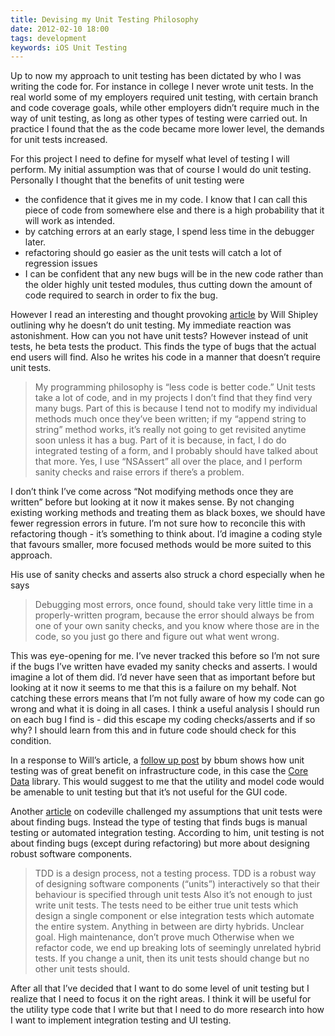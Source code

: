 ```yaml
--- 
title: Devising my Unit Testing Philosophy
date: 2012-02-10 18:00
tags: development
keywords: iOS Unit Testing
---
```

Up to now my approach to unit testing has been dictated by who I was writing the code for. For instance in college I never wrote unit tests. In the real world some of my employers required unit testing, with certain branch and code coverage goals, while other employers didn’t require much in the way of unit testing, as long as other types of testing were carried out. In practice I found that the as the code became more lower level, the demands for unit tests increased.

For this project I need to define for myself what level of testing I will perform. My initial assumption was that of course I would do unit testing. Personally I thought that the benefits of unit testing were

*   the confidence that it gives me in my code. I know that I can call this piece of code from somewhere else and there is a high probability that it will work as intended.
*   by catching errors at an early stage, I spend less time in the debugger later.
*   refactoring should go easier as the unit tests will catch a lot of regression issues
*   I can be confident that any new bugs will be in the new code rather than the older highly unit tested modules, thus cutting down the amount of code required to search in order to fix the bug.

However I read an interesting and thought provoking [article](http://wilshipley.com/blog/2005/09/unit-testing-is-teh-suck-urr.html") by Will Shipley outlining why he doesn’t do unit testing. My immediate reaction was astonishment. How can you not have unit tests? However instead of unit tests, he beta tests the product. This finds the type of bugs that the actual end users will find. Also he writes his code in a manner that doesn’t require unit tests.

> My programming philosophy is “less code is better code.” Unit tests take a lot of code, and in my projects I don’t find that they find very many bugs. Part of this is because I tend not to modify my individual methods much once they’ve been written; if my “append string to string” method works, it’s really not going to get revisited anytime soon unless it has a bug.
> Part of it is because, in fact, I do do integrated testing of a form, and I probably should have talked about that more. Yes, I use “NSAssert” all over the place, and I perform sanity checks and raise errors if there’s a problem.

I don’t think I’ve come across “Not modifying methods once they are written” before but looking at it now it makes sense. By not changing existing working methods and treating them as black boxes, we should have fewer regression errors in future. I’m not sure how to reconcile this with refactoring though - it’s something to think about. I’d imagine a coding style that favours smaller, more focused methods would be more suited to this approach.

His use of sanity checks and asserts also struck a chord especially when he says
> Debugging most errors, once found, should take very little time in a properly-written program, because the error should always be from one of your own sanity checks, and you know where those are in the code, so you just go there and figure out what went wrong.

This was eye-opening for me. I’ve never tracked this before so I’m not sure if the bugs I’ve written have evaded my sanity checks and asserts. I would imagine a lot of them did. I’d never have seen that as important before but looking at it now it seems to me that this is a failure on my behalf. Not catching these errors means that I’m not fully aware of how my code can go wrong and what it is doing in all cases. I think a useful analysis I should run on each bug I find is - did this escape my coding checks/asserts and if so why? I should learn from this and in future code should check for this condition.

In a response to Will’s article, a [follow up post](http://www.friday.com/bbum/2005/09/24/unit-testing) by bbum shows how unit testing was of great benefit on infrastructure code, in this case the [Core Data](http://developer.apple.com/macosx/coredata.html) library. This would suggest to me that the utility and model code would be amenable to unit testing but that it’s not useful for the GUI code.

Another [article](http://blog.codeville.net/2009/08/24/writing-great-unit-tests-best-and-worst-practises/) on codeville challenged my assumptions that unit tests were about finding bugs. Instead the type of testing that finds bugs is manual testing or automated integration testing. According to him, unit testing is not about finding bugs (except during refactoring) but more about designing robust software components.
> TDD is a design process, not a testing process. TDD is a robust way of designing software components (“units”) interactively so that their behaviour is specified through unit tests
Also it’s not enough to just write unit tests. The tests need to be either true unit tests which design a single component or else integration tests which automate the entire system. Anything in between are
> dirty hybrids. Unclear goal. High maintenance, don’t prove much
Otherwise when we refactor code, we end up breaking lots of seemingly unrelated hybrid tests. If you change a unit, then its unit tests should change but no other unit tests should.

After all that I’ve decided that I want to do some level of unit testing but I realize that I need to focus it on the right areas. I think it will be useful for the utility type code that I write but that I need to do more research into how I want to implement integration testing and UI testing.
